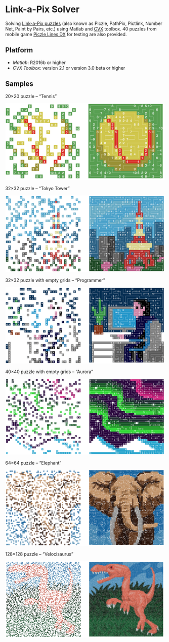 # Link-a-Pix Solver

Solving [Link-a-Pix puzzles](http://www.conceptispuzzles.com/index.aspx?uri=puzzle/link-a-pix/history) (also known as Piczle, PathPix, Pictlink, Number Net, Paint by Pairs, etc.) using Matlab and [CVX](http://cvxr.com) toolbox. 40 puzzles from mobile game [Piczle Lines DX](https://itunes.apple.com/cn/app/piczle-lines-dx/id1015862103/) for testing are also provided.

## Platform

* _Matlab_: R2016b or higher
* _CVX Toolbox_: version 2.1 or version 3.0 beta or higher

## Samples

20×20 puzzle – “Tennis”

![Tennis](/Sample/sample1.png)

32×32 puzzle – “Tokyo Tower”

![Tokyo Tower](/Sample/sample2.png)

32×32 puzzle with empty grids – “Programmer”

![Programmer](/Sample/sample3.png)

40×40 puzzle with empty grids – “Aurora”

![Aurora](/Sample/sample4.png)

64×64 puzzle – “Elephant”

![Elephant](/Sample/sample5.png)

128×128 puzzle – “Velocisaurus”

![Velocisaurus](/Sample/sample6.png)

